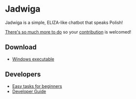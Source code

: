 # Jadwiga

Jadwiga is a simple, ELIZA-like chatbot that speaks Polish!

[There's so much more to do](https://github.com/mhauzer/Jadwiga/issues) so your [contribution](https://github.com/mhauzer/Jadwiga/contribute) is welcomed!

## Download

* [Windows executable](jadwiga.exe)

## Developers

* [Easy tasks for beginners](https://github.com/mhauzer/Jadwiga/contribute)
* [Developer Guide](docs/Developer_Guide.md)